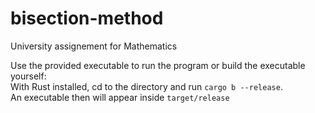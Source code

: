 # bisection-method

University assignement for Mathematics

Use the provided executable to run the program or build the executable yourself: <br>
With Rust installed, cd to the directory and run `cargo b --release`.<br>
An executable then will appear inside `target/release`
